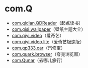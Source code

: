 # com.Q

- [com.qidian.QDReader](./com.qidian.QDReader/readme.md)（起点读书）
- [com.qisi.wallpaper](./com.qisi.wallpaper/readme.md)（壁纸主题大全）
- [com.qiyi.video](./com.qiyi.video/readme.md)（爱奇艺）
- [com.qiyi.video.lite](./com.qiyi.video.lite/readme.md)（爱奇艺极速版）
- [com.qp333.car](./com.qp333.car/readme.md)（汽修宝）
- [com.quark.browser](./com.quark.browser/readme.md)（夸克浏览器）
- [com.Qunar](./com.Qunar/readme.md)（去哪儿旅行）
